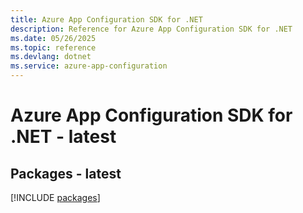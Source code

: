 ```yaml
---
title: Azure App Configuration SDK for .NET
description: Reference for Azure App Configuration SDK for .NET
ms.date: 05/26/2025
ms.topic: reference
ms.devlang: dotnet
ms.service: azure-app-configuration
---
```

# Azure App Configuration SDK for .NET - latest
## Packages - latest
[!INCLUDE [packages](app-configuration-index.md)]